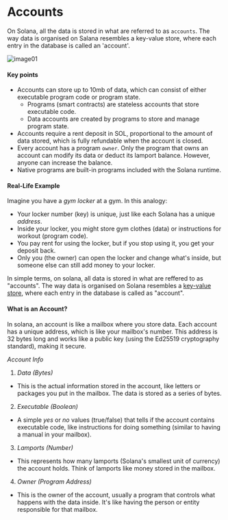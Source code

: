 # Accounts
On Solana, all the data is stored in what are referred to as `accounts`. The way data is organised on Salana resembles a key-value store, where each entry in the database is called an 'account'.

![image01](./images/accounts-solana.avif)

#### Key points
- Accounts can store up to 10mb of data, which can consist of either executable program code or program state.
    - Programs (smart contracts) are stateless accounts that store executable code.
    - Data accounts are created by programs to store and manage program state.
- Accounts require a rent deposit in SOL, proportional to the amount of data stored, which is fully refundable when the account is closed.
- Every account has a program `owner`. Only the program that owns an account can modify its data or deduct its lamport balance. However, anyone can increase the balance.
- Native programs are built-in programs included with the Solana runtime.

#### Real-Life Example
Imagine you have a *gym locker* at a gym. In this analogy:
- Your locker number (key) is unique, just like each Solana has a unique *address*.
- Inside your locker, you might store gym clothes (data) or instructions for workout (program code).
- You pay rent for using the locker, but if you stop using it, you get your deposit back.
- Only you (the owner) can open the locker and change what's inside, but someone else can still add money to your locker.


In simple terms, on solana, all data is stored in what are reffered to as "accounts". The way data is organised on Solana resembles a [key-value store](https://en.wikipedia.org/wiki/Key%E2%80%93value_database), where each entry in the database is called as "account".

#### What is an Account?
In solana, an account is like a mailbox where you store data. Each account has a unique address, which is like your mailbox's number. This address is 32 bytes long and works like a public key (using the Ed25519 cryptography standard), making it secure.

*Account Info*
1. *Data (Bytes)*
- This is the actual information stored in the account, like letters or packages you put in the mailbox. The data is stored as a series of bytes.
2. *Executable (Boolean)*
- A simple *yes* or *no* values (true/false) that tells if the account contains executable code, like instructions for doing something (similar to having a manual in your mailbox).
3. *Lamports (Number)*
- This represents how many lamports (Solana's smallest unit of currency) the account holds. Think of lamports like money stored in the mailbox.
4. *Owner (Program Address)*
- This is the owner of the account, usually a program that controls what happens with the data inside. It's like having the person or entity responsible for that mailbox.